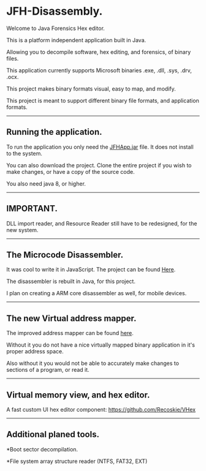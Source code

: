 JFH-Disassembly.
=============================

Welcome to Java Forensics Hex editor.

This is a platform independent application built in Java.

Allowing you to decompile software, hex editing, and forensics, of binary files.

This application currently supports Microsoft binaries .exe, .dll, .sys, .drv, .ocx.

This project makes binary formats visual, easy to map, and modify.

This project is meant to support different binary file formats, and application formats.

------------------------------------------------------------
Running the application.
------------------------------------------------------------

To run the application you only need the <a href="https://github.com/Recoskie/JFH-Disassembly/raw/master/JFHApp.jar">JFHApp.jar</a> file. It does not install to the system.

You can also download the project. Clone the entire project if you wish to make changes, or have a copy of the source code.

You also need java 8, or higher.

------------------------------------------------------------
IMPORTANT.
------------------------------------------------------------

DLL import reader, and Resource Reader still have to be redesigned, for the new system.

------------------------------------------------------------
The Microcode Disassembler.
------------------------------------------------------------

It was cool to write it in JavaScript. The project can be found <a href="https://github.com/Recoskie/X86-64-CPU-Binary-Code-Disassembler-JS">Here</a>.

The disassembler is rebuilt in Java, for this project.

I plan on creating a ARM core disassembler as well, for mobile devices.

------------------------------------------------------------
The new Virtual address mapper.
------------------------------------------------------------

The improved address mapper can be found <a href="https://github.com/Recoskie/RandomAccessFileV">here</a>.

Without it you do not have a nice virtually mapped binary application in it's proper address space.

Also without it you would not be able to accurately make changes to sections of a program, or read it.

------------------------------------------------------------
Virtual memory view, and hex editor.
------------------------------------------------------------

A fast custom UI hex editor component: https://github.com/Recoskie/VHex

------------------------------------------------------------
Additional planed tools.
------------------------------------------------------------

*Boot sector decompilation.

*File system array structure reader (NTFS, FAT32, EXT)
